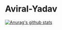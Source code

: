 # Aviral-Yadav
[![Anurag's github stats](https://github-readme-stats.vercel.app/api?username=aviralx10)](https://github.com/aviralx10/github-readme-stats)
